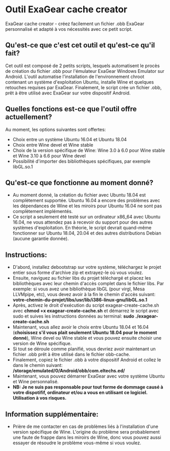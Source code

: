 # Outil ExaGear cache creator
ExaGear cache creator - créez facilement un fichier .obb ExaGear personnalisé et adapté à vos nécessités avec ce petit script.

## Qu'est-ce que c'est cet outil et qu'est-ce qu'il fait?
Cet outil est composé de 2 petits scripts, lesquels automatisent le procès de création du fichier .obb pour l'émulateur ExaGear Windows Emulator sur Android. L'outil automatise l'installation de l'environnement chroot contenant un système d'exploitation Ubuntu, installe Wine et quelques retouches requises par ExaGear. Finalement, le script crée un fichier .obb, prêt à être utilisé avec ExaGear sur votre dispositif Android.

## Quelles fonctions est-ce que l'outil offre actuellement?
Au moment, les options suivantes sont offertes:
* Choix entre un système Ubuntu 16.04 et Ubuntu 18.04
* Choix entre Wine devel et Wine stable
* Choix de la version spécifique de Wine: Wine 3.0 à 6.0 pour Wine stable et Wine 3.10 à 6.6 pour Wine devel
* Possibilité d'importer des bibliothèques spécifiques, par exemple libGL.so.1

## Qu'est-ce que fonctionne au moment donné?
* Au moment donné, la création du fichier avec Ubuntu 18.04 est complètement supportée. Ubuntu 16.04 a encore des problèmes avec les dépendances de Wine et les miroirs pour Ubuntu 16.04 ne sont pas complètement implémentés.
* Ce script a seulement été testé sur un ordinateur x86_64 avec Ubuntu 16.04, ne vous attendez pas à recevoir du support pour des autres systèmes d'exploitation. En théorie, le script devrait quand-même fonctionner sur Ubuntu 18.04, 20.04 et des autres distributions Debian (aucune garantie donnée).

## Instructions:
* D'abord, installez debootstrap sur votre système, téléchargez le projet entier sous forme d'archive zip et extrayez-le où vous voulez.
* Ensuite, naviguez au fichier libs du projet téléchargé et placez les bibliothèques avec leur chemin d'accès complet dans le fichier libs. Par exemple: si vous avez une bibliothèque libGL (pour virgl, Mesa LLVMpipe, etc), vous devez avoir à la fin le chemin d'accès suivant: **votre-chemin-du-projet/libs/usr/lib/i386-linux-gnu/libGL.so.1**
* Après, activez le droit d'exécution du script exagear-create-cache.sh avec **chmod +x exagear-create-cache.sh** et démarrez le script avec sudo et suives les instructions données au terminal: **sudo ./exagear-create-cache.sh**
* Maintenant, vous allez avoir le choix entre Ubuntu 18.04 et 16.04 (**choisissez s'il vous plait seulement Ubuntu 18.04 pour le moment donné**), Wine devel ou Wine stable et vous pouvez ensuite choisir une version de Wine spécifique.
* Si tout se déroule comme planifié, vous devriez avoir maintenant un fichier .obb prêt à être utilisé dans le fichier obb-cache.
* Finalement, copiez le fichier .obb à votre dispositif Android et collez le dans le chemin suivant: **/storage/emulated/0/Android/obb/com.eltechs.ed/**
* Maintenant, vous pouvez démarrer ExaGear avec votre système Ubuntu et Wine personnalisé.
* **NB: Je ne suis pas responsable pour tout forme de dommage causé à votre dispotifif, ordinateur et/ou a vous en utilisant ce logiciel. Utilisation à vos risques.**

## Information supplémentaire:
* Prière de me contacter en cas de problèmes liés à l'installation d'une version spécifique de Wine. L'origine du problème sera probablement une faute de frappe dans les miroirs de Wine, donc vous pouvez aussi essayer de résoudre le problème vous-même si vous voulez.
